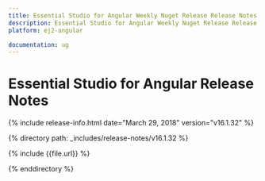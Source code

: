 ```yaml
---
title: Essential Studio for Angular Weekly Nuget Release Release Notes  
description: Essential Studio for Angular Weekly Nuget Release Release Notes  
platform: ej2-angular

documentation: ug
---
```


# Essential Studio for  Angular  Release Notes  

{% include release-info.html date="March 29, 2018"  version="v16.1.32" %} 

{% directory path: _includes/release-notes/v16.1.32 %}

{% include {{file.url}} %}

{% enddirectory %}


